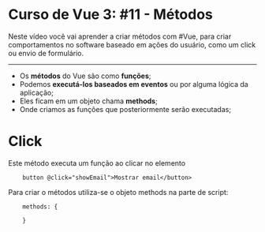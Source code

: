 # Curso de Vue 3: #11 - Métodos
Neste vídeo você vai aprender a criar métodos com #Vue, para criar comportamentos no software baseado em ações do usuário, como um click ou envio de formulário.

------



* Os **métodos** do Vue são como **funções**;
* Podemos **executá-los baseados em eventos** ou por alguma lógica da aplicação;
* Eles ficam em um objeto chama **methods**;
* Onde criamos as funções que posteriormente serão executadas;

# Click
Este método executa um função ao clicar no elemento
~~~vue
    button @click="showEmail">Mostrar email</button>
~~~

Para criar o métodos utiliza-se o objeto methods na parte de script:
~~~vue
    methods: {
        
    }
~~~